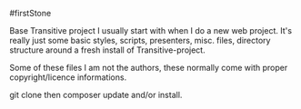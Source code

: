 #firstStone

Base Transitive project I usually start with when I do a new web project.
It's really just some basic styles, scripts, presenters, misc. files, directory structure around a fresh install of Transitive-project.

Some of these files I am not the authors, these normally come with proper copyright/licence informations.


git clone
then 
composer update and/or install.
